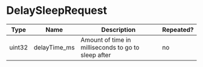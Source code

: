 # DelaySleepRequest

Type|Name|Description|Repeated?
-|-|-|-
uint32|delayTime_ms|Amount of time in milliseconds to go to sleep after|no